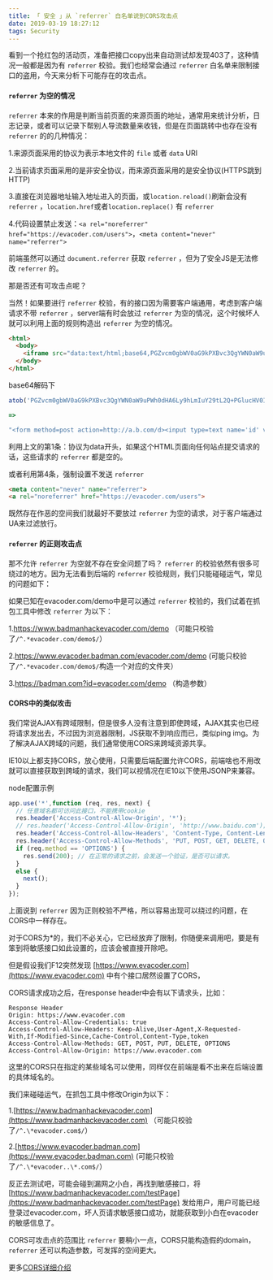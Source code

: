 ```yaml
---
title: 「 安全 」从 `referrer` 白名单说到CORS攻击点
date: 2019-03-19 18:27:12
tags: Security
---
```

看到一个抢红包的活动页，准备把接口copy出来自动测试却发现403了，这种情况一般都是因为有 `referrer` 校验。我们也经常会通过 `referrer` 白名单来限制接口的盗用，今天来分析下可能存在的攻击点。

<!-- more -->
####  `referrer` 为空的情况

 `referrer` 本来的作用是判断当前页面的来源页面的地址，通常用来统计分析，日志记录，或者可以记录下帮别人导流数量来收钱，但是在页面跳转中也存在没有  `referrer`  的的几种情况：

1.来源页面采用的协议为表示本地文件的 `file` 或者 `data` URI

2.当前请求页面采用的是非安全协议，而来源页面采用的是安全协议\(HTTPS跳到HTTP\)

3.直接在浏览器地址输入地址进入的页面，或`location.reload()`刷新会没有 `referrer` ，`location.href`或者`location.replace()` 有 `referrer` 

4.代码设置禁止发送：`<a rel="noreferrer" href="https://evacoder.com/users">`，`<meta content="never" name="referrer">`

前端虽然可以通过 `document.referrer` 获取 `referrer` ，但为了安全JS是无法修改 `referrer` 的。

那是否还有可攻击点呢？

当然！如果要进行 `referrer` 校验，有的接口因为需要客户端通用，考虑到客户端请求不带 `referrer` ，server端有时会放过 `referrer` 为空的情况，这个时候坏人就可以利用上面的规则构造出 `referrer` 为空的情况。

```html
<html>
  <body>
    <iframe src="data:text/html;base64,PGZvcm0gbWV0aG9kPXBvc3QgYWN0aW9uPWh0dHA6Ly9hLmIuY29tL2Q+PGlucHV0IHR5cGU9dGV4dCBuYW1lPSdpZCcgdmFsdWU9JzEyMycvPjwvZm9ybT48c2NyaXB0PmRvY3VtZW50LmZvcm1zWzBdLnN1Ym1pdCgpOzwvc2NyaXB0Pg==">
  </body>
</html>
```

base64解码下

```js
atob('PGZvcm0gbWV0aG9kPXBvc3QgYWN0aW9uPWh0dHA6Ly9hLmIuY29tL2Q+PGlucHV0IHR5cGU9dGV4dCBuYW1lPSdpZCcgdmFsdWU9JzEyMycvPjwvZm9ybT48c2NyaXB0PmRvY3VtZW50LmZvcm1zWzBdLnN1Ym1pdCgpOzwvc2NyaXB0Pg==')

=>

"<form method=post action=http://a.b.com/d><input type=text name='id' value='123'/></form><script>document.forms[0].submit();</script>"
```

利用上文的第1条：协议为data开头，如果这个HTML页面向任何站点提交请求的话，这些请求的 `referrer` 都是空的。

或者利用第4条，强制设置不发送  `referrer` 

```html
<meta content="never" name="referrer">
<a rel="noreferrer" href="https://evacoder.com/users">
```

既然存在作恶的空间我们就最好不要放过 `referrer` 为空的请求，对于客户端通过UA来过滤放行。

####  `referrer` 的正则攻击点

那不允许 `referrer` 为空就不存在安全问题了吗？ `referrer` 的校验依然有很多可绕过的地方。因为无法看到后端的 `referrer` 校验规则，我们只能碰碰运气，常见的问题如下：

如果已知在evacoder.com/demo中是可以通过 `referrer` 校验的，我们试着在抓包工具中修改 `referrer` 为以下：

1.https://www.badmanhackevacoder.com/demo  （可能只校验了`/^.*evacoder.com/demo$/`）

2.https://www.evacoder.badman.com/evacoder.com/demo   (可能只校验了`/^.*evacoder.com/demo$/`构造一个对应的文件夹）

3.https://badman.com?id=evacoder.com/demo （构造参数）

#### CORS中的类似攻击

我们常说AJAX有跨域限制，但是很多人没有注意到即使跨域，AJAX其实也已经将请求发出去，不过因为浏览器限制，JS获取不到响应而已，类似ping img。为了解决AJAX跨域的问题，我们通常使用CORS来跨域资源共享。

IE10以上都支持CORS，放心使用，只需要后端配置允许CORS，前端啥也不用改就可以直接获取到跨域的请求，我们可以视情况在IE10以下使用JSONP来兼容。

node配置示例

```js
app.use('*',function (req, res, next) {
  // 任意域名都可访问此接口，不能携带cookie
  res.header('Access-Control-Allow-Origin', '*');
  // res.header('Access-Control-Allow-Origin', 'http://www.baidu.com'); // 只有www.baidu.com 可以访问。
  res.header('Access-Control-Allow-Headers', 'Content-Type, Content-Length, Authorization, Accept, X-Requested-With , yourHeaderFeild');
  res.header('Access-Control-Allow-Methods', 'PUT, POST, GET, DELETE, OPTIONS');// 允许的请求方法
  if (req.method == 'OPTIONS') {
    res.send(200); // 在正常的请求之前，会发送一个验证，是否可以请求。
  }
  else {
    next();
  }
});
```

上面说到 `referrer` 因为正则校验不严格，所以容易出现可以绕过的问题，在CORS中一样存在。

对于CORS为\*的，我们不必关心，它已经放弃了限制，你随便来调用吧，要是有笨到将敏感接口如此设置的，应该会被直接开除吧。

但是假设我们F12突然发现 [https://www.evacoder.com](https://www.evacoder.com) 中有个接口居然设置了CORS，

CORS请求成功之后，在response header中会有以下请求头，比如：

```
Response Header
Origin: https://www.evacoder.com
Access-Control-Allow-Credentials: true
Access-Control-Allow-Headers: Keep-Alive,User-Agent,X-Requested-With,If-Modified-Since,Cache-Control,Content-Type,token
Access-Control-Allow-Methods: GET, POST, PUT, DELETE, OPTIONS
Access-Control-Allow-Origin: https://www.evacoder.com
```

这里的CORS只在指定的某些域名可以使用，同样仅在前端是看不出来在后端设置的具体域名的。

我们来碰碰运气，在抓包工具中修改Origin为以下：

1.[https://www.badmanhackevacoder.com](https://www.badmanhackevacoder.com) （可能只校验了`/^.\*evacoder.com$/`）

2.[https://www.evacoder.badman.com](https://www.evacoder.badman.com) \(可能只校验了`/^.\*evacoder..\*.com$/`）

反正去测试吧，可能会碰到漏网之小白，再找到敏感接口，将 [https://www.badmanhackevacoder.com/testPage](https://www.badmanhackevacoder.com/testPage) 发给用户，用户可能已经登录过evacoder.com，坏人页请求敏感接口成功，就能获取到小白在evacoder的敏感信息了。

CORS可攻击点的范围比 `referrer` 要稍小一点，CORS只能构造假的domain， `referrer`  还可以构造参数，可发挥的空间更大。

更多[CORS详细介绍](http://www.ruanyifeng.com/blog/2016/04/cors.html)
